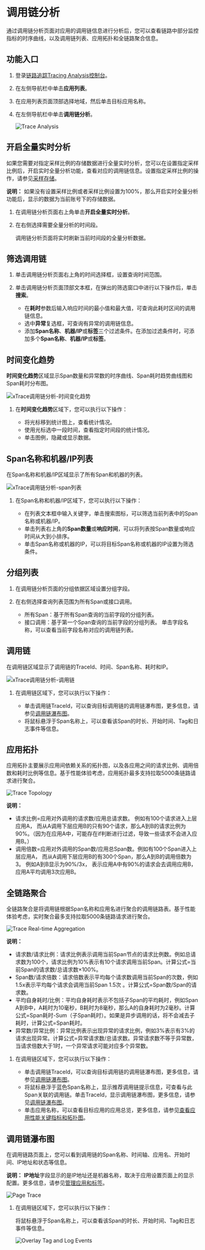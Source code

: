 # 调用链分析

通过调用链分析页面对应用的调用链信息进行分析后，您可以查看链路中部分监控指标的时序曲线，以及调用链列表、应用拓扑和全链路聚合信息。

## 功能入口

1.  登录[链路追踪Tracing Analysis控制台](https://tracing-sg.console.aliyun.com/)。

2.  在左侧导航栏中单击**应用列表**。

3.  在应用列表页面顶部选择地域，然后单击目标应用名称。

4.  在左侧导航栏中单击**调用链分析**。

    ![Trace Analysis](https://static-aliyun-doc.oss-accelerate.aliyuncs.com/assets/img/zh-CN/0036677161/p63933.png)


## 开启全量实时分析

如果您需要对指定采样比例的存储数据进行全量实时分析，您可以在设置指定采样比例后，开启实时全量分析功能，查看对应的调用链信息。设置指定采样比例的操作，请参见[采样存储](/intl.zh-CN/控制台操作/集群配置/采样存储.md)。

**说明：** 如果没有设置采样比例或者采样比例设置为100%，那么开启实时全量分析功能后，显示的数据为当前账号下的存储数据。

1.  在调用链分析页面右上角单击**开启全量实时分析**。

2.  在右侧选择需要全量分析的时间段。

    调用链分析页面将实时刷新当前时间段的全量分析数据。


## 筛选调用链

1.  单击调用链分析页面右上角的时间选择框，设置查询时间范围。

2.  单击调用链分析页面顶部文本框，在弹出的筛选窗口中进行以下操作后，单击**搜索**。

    -   在**耗时**参数后输入响应时间的最小值和最大值，可查询此耗时区间的调用链信息。
    -   选中**异常**复选框，可查询有异常的调用链信息。
    -   添加**Span名称**、**机器/IP**或**标签**三个过滤条件。在添加过滤条件时，可添加多个**Span名称**、**机器/IP**或**标签**。

## 时间变化趋势

**时间变化趋势**区域显示Span数量和异常数的时序曲线、Span耗时趋势曲线图和Span耗时分布图。

![xTrace调用链分析-时间变化趋势](https://static-aliyun-doc.oss-accelerate.aliyuncs.com/assets/img/zh-CN/5997288161/p264473.png)

1.  在**时间变化趋势**区域下，您可以执行以下操作：

    -   将光标移到统计图上，查看统计情况。
    -   使用光标选中一段时间，查看指定时间段的统计情况。
    -   单击图例，隐藏或显示数据。

## Span名称和机器/IP列表

在Span名称和机器/IP区域显示了所有Span和机器的列表。

![xTrace调用链分析-span列表](https://static-aliyun-doc.oss-accelerate.aliyuncs.com/assets/img/zh-CN/0112609161/p264474.png)

1.  在Span名称和机器/IP区域下，您可以执行以下操作：

    -   在列表文本框中输入关键字，单击搜索图标，可以筛选当前列表中的Span名称或机器/IP。
    -   单击列表右上角的**Span数量**或**响应时间**，可以将列表按Span数量或响应时间从大到小排序。
    -   单击Span名称或机器的IP，可以将目标Span名称或机器的IP设置为筛选条件。

## 分组列表

1.  在调用链分析页面的分组依据区域设置分组字段。

2.  在右侧选择查询列表范围为所有Span或接口调用。

    -   所有Span：基于所有Span查询的当前字段的分组列表。
    -   接口调用：基于第一个Span查询的当前字段的分组列表。
    单击字段名称，可以查看当前字段名称对应的调用链列表。


## 调用链

在调用链区域显示了调用链的TraceId、时间、Span名称、耗时和IP。

![xTrace调用链分析-调用链](https://static-aliyun-doc.oss-accelerate.aliyuncs.com/assets/img/zh-CN/5997288161/p265307.png)

1.  在调用链区域下，您可以执行以下操作：

    -   单击调用链TraceId，可以查询目标调用链的调用链瀑布图，更多信息，请参见[调用链瀑布图](#section_nn0_y6s_g63)。
    -   将鼠标悬浮于Span名称上，可以查看该Span的时长、开始时间、Tag和日志事件等信息。

## 应用拓扑

应用拓扑主要展示应用间依赖关系的拓扑图，以及各应用之间的请求比例、调用倍数和耗时比例等信息。基于性能体验考虑，应用拓扑最多支持拉取5000条链路请求进行聚合。

![Trace Topology ](https://static-aliyun-doc.oss-accelerate.aliyuncs.com/assets/img/zh-CN/3754321261/p66600.png)

**说明：**

-   请求比例=应用对外调用的请求数/应用总请求数。 例如有100个请求进入上层应用A， 而从A调用下层应用B的只有90个请求，那么A到B的请求比例为90%。（因为在应用A中，可能存在if判断进行过滤，导致一些请求不会进入应用B。）
-   调用倍数=应用对外调用的Span数/应用总Span数。例如有100个Span进入上层应用A， 而从A调用下层应用B的有300个Span，那么A到B的调用倍数为3。 例如A到B显示为90%/3x， 表示应用A中有90%的请求会去调用应用B，应用A平均调用3次应用B。

## 全链路聚合

全链路聚合是将调用链根据Span名称和应用名进行聚合的调用链路表。基于性能体验考虑，实时聚合最多支持拉取5000条链路请求进行聚合。

![Trace Real-time Aggregation](https://static-aliyun-doc.oss-accelerate.aliyuncs.com/assets/img/zh-CN/3750368061/p66616.png)

**说明：**

-   请求数/请求比例：请求比例表示调用当前Span节点的请求比例数。例如总请求数为100个，请求比例为10%表示有10个请求调用当前Span。计算公式=当前Span的请求数/总请求数×100%。
-   Span数/请求倍数：请求倍数表示平均每个请求数调用当前Span的次数，例如1.5x表示平均每个请求会调用当前Span 1.5次 。计算公式=Span数/Span的请求数。
-   平均自身耗时/比例：平均自身耗时表示不包括子Span的平均耗时，例如Span A到B中，A耗时为10毫秒，B耗时为8毫秒，那么A的自身耗时为2毫秒。计算公式=Span耗时-Sum（子Span耗时）。如果是异步调用的话，将不会减去子耗时，计算公式=Span耗时。
-   异常数/异常比例：异常比例表示出现异常的请求比例，例如3%表示有3%的请求出现异常。计算公式=异常请求数/总请求数。异常请求数不等于异常数，当请求倍数大于1时，一个异常请求可能对应多个异常数。

1.  在调用链区域下，您可以执行以下操作：

    -   单击调用链TraceId，可以查询目标调用链的调用链瀑布图，更多信息，请参见[调用链瀑布图](#section_nn0_y6s_g63)。
    -   将鼠标悬浮于蓝色Span名称上，显示推荐调用链提示信息，可查看与此Span关联的调用链。单击TraceId，显示调用链瀑布图，更多信息，请参见[调用链瀑布图](#section_nn0_y6s_g63)。
    -   单击应用名称，可以查看目标应用的应用总览，更多信息，请参见[查看应用性能关键指标和拓扑图](/intl.zh-CN/控制台操作/应用管理/查看应用性能关键指标和拓扑图.md)。

## 调用链瀑布图

在调用链路页面上，您可以看到调用链的Span名称、时间轴、应用名、开始时间、IP地址和状态等信息。

**说明：** **IP地址**字段显示的是IP地址还是机器名称，取决于应用设置页面上的显示配置。更多信息，请参见[管理应用和标签](/intl.zh-CN/控制台操作/应用管理/管理应用和标签.md)。

![Page Trace](https://static-aliyun-doc.oss-accelerate.aliyuncs.com/assets/img/zh-CN/3750368061/p63969.png)

1.  在调用链区域下，您可以执行以下操作：

    将鼠标悬浮于Span名称上，可以查看该Span的时长、开始时间、Tag和日志事件等信息。

    ![Overlay Tag and Log Events](https://static-aliyun-doc.oss-accelerate.aliyuncs.com/assets/img/zh-CN/3750368061/p63977.png)


